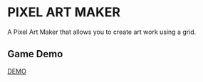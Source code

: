 # PIXEL ART MAKER
A Pixel Art Maker that allows you to create art work using a grid.

## Game Demo
[DEMO](https://poly-g.github.io/pixel-art-maker/)

